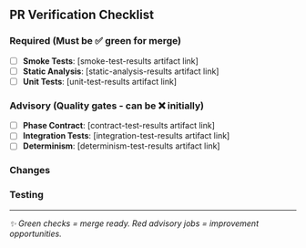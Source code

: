 ## PR Verification Checklist

### Required (Must be ✅ green for merge)
- [ ] **Smoke Tests**: [smoke-test-results artifact link]
- [ ] **Static Analysis**: [static-analysis-results artifact link]
- [ ] **Unit Tests**: [unit-test-results artifact link]

### Advisory (Quality gates - can be ❌ initially)
- [ ] **Phase Contract**: [contract-test-results artifact link]
- [ ] **Integration Tests**: [integration-test-results artifact link]
- [ ] **Determinism**: [determinism-test-results artifact link]

### Changes
<!-- Describe what this PR changes -->

### Testing
<!-- How was this change tested? -->

---
*✨ Green checks = merge ready. Red advisory jobs = improvement opportunities.*